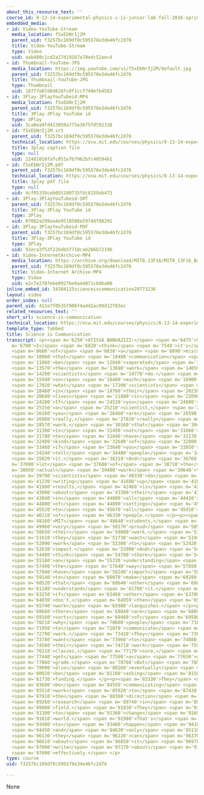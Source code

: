 ```yaml
---
about_this_resource_text: ''
course_id: 8-13-14-experimental-physics-i-ii-junior-lab-fall-2016-spring-2017
embedded_media:
- id: Video-YouTube-Stream
  media_location: fSxEbNrIj2M
  parent_uid: f3257bc169df0c595578e3de46fc2d76
  title: Video-YouTube-Stream
  type: Video
  uid: aab480c1cd2a17d19167a78edc52aec4
- id: Thumbnail-YouTube-JPG
  media_location: https://img.youtube.com/vi/fSxEbNrIj2M/default.jpg
  parent_uid: f3257bc169df0c595578e3de46fc2d76
  title: Thumbnail-YouTube-JPG
  type: Thumbnail
  uid: 18777e87d0d628fc0f1ccf749efb4583
- id: 3Play-3PlayYouTubeid-MP4
  media_location: fSxEbNrIj2M
  parent_uid: f3257bc169df0c595578e3de46fc2d76
  title: 3Play-3Play YouTube id
  type: 3Play
  uid: 3ca8ea9fd413050a775e36f5fd592338
- id: fSxEbNrIj2M.srt
  parent_uid: f3257bc169df0c595578e3de46fc2d76
  technical_location: https://ocw.mit.edu/courses/physics/8-13-14-experimental-physics-i-ii-junior-lab-fall-2016-spring-2017/instructor-insights/atissa-banuazizis-insights/science-is-communication/fSxEbNrIj2M.srt
  title: 3play caption file
  type: null
  uid: 22481016fafc051e7b7962bfc40594b1
- id: fSxEbNrIj2M.pdf
  parent_uid: f3257bc169df0c595578e3de46fc2d76
  technical_location: https://ocw.mit.edu/courses/physics/8-13-14-experimental-physics-i-ii-junior-lab-fall-2016-spring-2017/instructor-insights/atissa-banuazizis-insights/science-is-communication/fSxEbNrIj2M.pdf
  title: 3play pdf file
  type: null
  uid: 4cf05339ceb055180735fdc8159ab473
- id: 3Play-3PlayYouTubeid-SRT
  parent_uid: f3257bc169df0c595578e3de46fc2d76
  title: 3Play-3Play YouTube id
  type: 3Play
  uid: 07082a299aa4e9518586e597d4f88291
- id: 3Play-3PlayYouTubeid-PDF
  parent_uid: f3257bc169df0c595578e3de46fc2d76
  title: 3Play-3Play YouTube id
  type: 3Play
  uid: 91eca3f53f226db5f718cab2b6b7219b
- id: Video-InternetArchive-MP4
  media_location: https://archive.org/download/MIT8.13F16/MIT8_13F16_Banuazizi_Science_is_Communication_300k.mp4
  parent_uid: f3257bc169df0c595578e3de46fc2d76
  title: Video-Internet Archive-MP4
  type: Video
  uid: e2c7e2787ebe9927be9a44871cb0ba00
inline_embed_id: 34384125scienceiscommunication29773236
layout: video
order_index: null
parent_uid: 411e7f0535f906f4add2ac09d12f03ec
related_resources_text: ''
short_url: science-is-communication
technical_location: https://ocw.mit.edu/courses/physics/8-13-14-experimental-physics-i-ii-junior-lab-fall-2016-spring-2017/instructor-insights/atissa-banuazizis-insights/science-is-communication
template_type: Tabbed
title: Science is Communication
transcript: <p><span m='6250'>ATISSA BANUAZIZI:</span> <span m='6475'>So</span> <span
  m='6700'>I</span> <span m='6820'>think</span> <span m='7540'>it's</span> <span m='8109'>somewhat</span>
  <span m='8680'>of</span> <span m='8830'>a</span> <span m='8890'>misconception</span>
  <span m='10060'>that</span> <span m='10480'>communication</span> <span m='11500'>can</span>
  <span m='11860'>be</span> <span m='12040'>separated</span> <span m='12850'>from</span>
  <span m='13570'>the</span> <span m='13690'>work</span> <span m='14050'>that</span>
  <span m='14200'>scientists</span> <span m='14770'>do.</span> <span m='15700'>Because</span>
  <span m='15940'>so</span> <span m='16480'>much</span> <span m='16900'>of</span>
  <span m='17020'>what</span> <span m='17200'>scientists</span> <span m='17890'>do</span>
  <span m='18460'>in</span> <span m='18760'>their</span> <span m='20230'>daily</span>
  <span m='20680'>lives</span> <span m='21880'>is</span> <span m='22090'>communication.</span>
  <span m='24280'>If</span> <span m='24520'>you</span> <span m='24880'>are</span>
  <span m='25150'>a</span> <span m='25210'>scientist,</span> <span m='26080'>and</span>
  <span m='26260'>you</span> <span m='26460'>are</span> <span m='26590'>doing</span>
  <span m='26980'>really,</span> <span m='27620'>really</span> <span m='27910'>exciting</span>
  <span m='28570'>work,</span> <span m='30160'>that</span> <span m='30490'>work</span>
  <span m='31300'>is</span> <span m='31450'>not</span> <span m='31660'>going</span>
  <span m='31780'>to</span> <span m='31840'>have</span> <span m='32170'>any</span>
  <span m='32409'>kind</span> <span m='32680'>of</span> <span m='32800'>impact</span>
  <span m='33460'>if</span> <span m='33640'>you</span> <span m='33850'>can't</span>
  <span m='34240'>tell</span> <span m='34480'>people</span> <span m='34780'>about</span>
  <span m='35020'>it.</span> <span m='36310'>And</span> <span m='36760'>a</span> <span
  m='37090'>lot</span> <span m='37600'>of</span> <span m='38710'>the</span> <span
  m='38950'>actual</span> <span m='39400'>work</span> <span m='39640'>that</span>
  <span m='39790'>scientists</span> <span m='40330'>do</span> <span m='40780'>is</span>
  <span m='41230'>writing</span> <span m='41680'>up</span> <span m='41800'>their</span>
  <span m='41980'>results,</span> <span m='42460'>is</span> <span m='42610'>talking</span>
  <span m='43090'>about</span> <span m='43300'>their</span> <span m='43420'>results</span>
  <span m='43840'>in</span> <span m='44080'>all</span> <span m='44410'>kinds</span>
  <span m='44800'>of</span> <span m='44890'>settings</span> <span m='45400'>and</span>
  <span m='45520'>to</span> <span m='45670'>all</span> <span m='45910'>kinds</span>
  <span m='46210'>of</span> <span m='46330'>people.</span> </p><p><span m='48010'>And</span>
  <span m='48160'>MIT</span> <span m='48640'>students,</span> <span m='49810'>they're</span>
  <span m='49960'>very</span> <span m='50170'>proud</span> <span m='50530'>of</span>
  <span m='50650'>their</span> <span m='50800'>work.</span> <span m='51520'>And</span>
  <span m='51610'>they</span> <span m='51730'>want</span> <span m='51940'>their</span>
  <span m='52090'>work</span> <span m='52300'>to</span> <span m='52420'>have</span>
  <span m='52630'>impact.</span> <span m='53900'>And</span> <span m='54250'>I</span>
  <span m='54400'>think</span> <span m='54700'>there</span> <span m='54940'>is</span>
  <span m='55180'>an</span> <span m='55330'>understanding</span> <span m='56410'>that</span>
  <span m='57490'>the</span> <span m='57640'>way</span> <span m='57850'>to</span>
  <span m='57940'>have</span> <span m='58240'>impact</span> <span m='58900'>is</span>
  <span m='59140'>to</span> <span m='60070'>make</span> <span m='60280'>sure</span>
  <span m='60520'>that</span> <span m='60640'>other</span> <span m='60850'>people</span>
  <span m='61180'>understand</span> <span m='61780'>it.</span> <span m='62860'>And</span>
  <span m='63250'>if</span> <span m='63460'>other</span> <span m='63700'>people</span>
  <span m='64030'>don't,</span> <span m='64959'>then</span> <span m='65620'>the</span>
  <span m='65740'>work</span> <span m='65980'>languishes.</span> </p><p><span m='67030'>And</span>
  <span m='68680'>there</span> <span m='68840'>are</span> <span m='68890'>all</span>
  <span m='69160'>sorts</span> <span m='69460'>of</span> <span m='69580'>reasons</span>
  <span m='70210'>why</span> <span m='70600'>people</span> <span m='71650'>want</span>
  <span m='71950'>to</span> <span m='72070'>communicate</span> <span m='72610'>their</span>
  <span m='72790'>work.</span> <span m='73420'>They</span> <span m='73600'>may</span>
  <span m='73780'>want</span> <span m='73960'>to</span> <span m='74080'>communicate</span>
  <span m='74560'>their</span> <span m='74710'>work</span> <span m='75910'>in</span>
  <span m='76210'>classes,</span> <span m='77170'>sure,</span> <span m='77380'>to</span>
  <span m='77440'>get</span> <span m='77590'>a</span> <span m='77650'>good</span>
  <span m='77860'>grade.</span> <span m='78760'>But</span> <span m='78940'>they</span>
  <span m='79090'>also</span> <span m='80260'>eventually</span> <span m='80740'>will</span>
  <span m='80920'>be</span> <span m='81160'>asking</span> <span m='81580'>for</span>
  <span m='81730'>funding.</span> </p><p><span m='83330'>They</span> <span m='83500'>will</span>
  <span m='83680'>be</span> <span m='84550'>communicating</span> <span m='85330'>their</span>
  <span m='85510'>work</span> <span m='85920'>to</span> <span m='87430'>change</span>
  <span m='87910'>the</span> <span m='88360'>direction</span> <span m='89020'>of</span>
  <span m='89260'>research</span> <span m='89740'>in</span> <span m='89830'>their</span>
  <span m='89980'>field.</span> <span m='91030'>They</span> <span m='91180'>want</span>
  <span m='91300'>to</span> <span m='91360'>change</span> <span m='91690'>the</span>
  <span m='91810'>world.</span> <span m='92980'>That's</span> <span m='93250'>going</span>
  <span m='93400'>to</span> <span m='93460'>happen</span> <span m='94180'>if</span>
  <span m='94450'>and</span> <span m='94630'>only</span> <span m='95110'>if</span>
  <span m='96130'>they</span> <span m='96220'>can</span> <span m='96370'>talk</span>
  <span m='96610'>about</span> <span m='96850'>it</span> <span m='96970'>and</span>
  <span m='97090'>write</span> <span m='97270'>about</span> <span m='97480'>it</span>
  <span m='97600'>effectively.</span> </p>
type: course
uid: f3257bc169df0c595578e3de46fc2d76

---
```

None